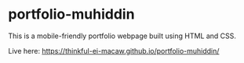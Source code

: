 # portfolio-muhiddin

This is a mobile-friendly portfolio webpage built using HTML and CSS.

Live here: https://thinkful-ei-macaw.github.io/portfolio-muhiddin/
